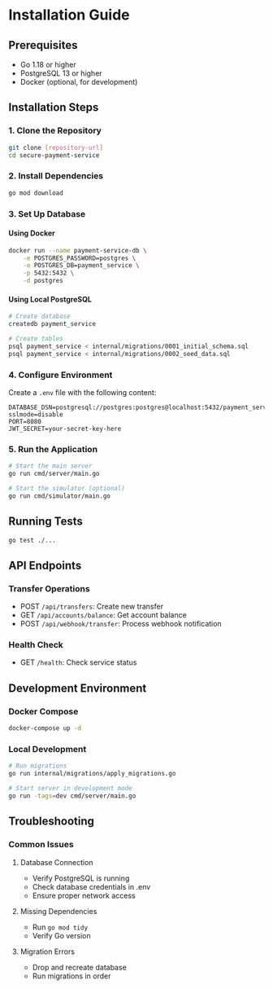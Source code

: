 # Installation Guide

## Prerequisites

- Go 1.18 or higher
- PostgreSQL 13 or higher
- Docker (optional, for development)

## Installation Steps

### 1. Clone the Repository
```bash
git clone [repository-url]
cd secure-payment-service
```

### 2. Install Dependencies
```bash
go mod download
```

### 3. Set Up Database

#### Using Docker
```bash
docker run --name payment-service-db \
    -e POSTGRES_PASSWORD=postgres \
    -e POSTGRES_DB=payment_service \
    -p 5432:5432 \
    -d postgres
```

#### Using Local PostgreSQL
```bash
# Create database
createdb payment_service

# Create tables
psql payment_service < internal/migrations/0001_initial_schema.sql
psql payment_service < internal/migrations/0002_seed_data.sql
```

### 4. Configure Environment
Create a `.env` file with the following content:
```
DATABASE_DSN=postgresql://postgres:postgres@localhost:5432/payment_service?sslmode=disable
PORT=8080
JWT_SECRET=your-secret-key-here
```

### 5. Run the Application
```bash
# Start the main server
go run cmd/server/main.go

# Start the simulator (optional)
go run cmd/simulator/main.go
```

## Running Tests
```bash
go test ./...
```

## API Endpoints

### Transfer Operations
- POST `/api/transfers`: Create new transfer
- GET `/api/accounts/balance`: Get account balance
- POST `/api/webhook/transfer`: Process webhook notification

### Health Check
- GET `/health`: Check service status

## Development Environment

### Docker Compose
```bash
docker-compose up -d
```

### Local Development
```bash
# Run migrations
go run internal/migrations/apply_migrations.go

# Start server in development mode
go run -tags=dev cmd/server/main.go
```

## Troubleshooting

### Common Issues

1. Database Connection
   - Verify PostgreSQL is running
   - Check database credentials in .env
   - Ensure proper network access

2. Missing Dependencies
   - Run `go mod tidy`
   - Verify Go version

3. Migration Errors
   - Drop and recreate database
   - Run migrations in order